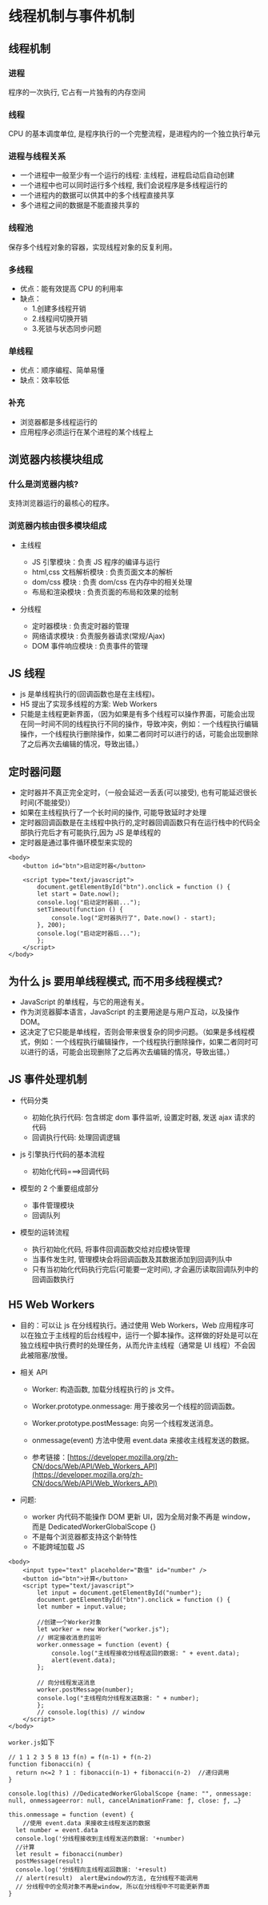 # 线程机制与事件机制

## 线程机制

### 进程

程序的一次执行, 它占有一片独有的内存空间

### 线程

CPU 的基本调度单位, 是程序执行的一个完整流程，是进程内的一个独立执行单元

### 进程与线程关系

- 一个进程中一般至少有一个运行的线程: 主线程，进程启动后自动创建
- 一个进程中也可以同时运行多个线程, 我们会说程序是多线程运行的
- 一个进程内的数据可以供其中的多个线程直接共享
- 多个进程之间的数据是不能直接共享的

### 线程池

保存多个线程对象的容器，实现线程对象的反复利用。

### 多线程

- 优点：能有效提高 CPU 的利用率
- 缺点：
  - 1.创建多线程开销
  - 2.线程间切换开销
  - 3.死锁与状态同步问题

### 单线程

- 优点：顺序编程、简单易懂
- 缺点：效率较低

### 补充

- 浏览器都是多线程运行的
- 应用程序必须运行在某个进程的某个线程上

## 浏览器内核模块组成

### 什么是浏览器内核?

支持浏览器运行的最核心的程序。

### 浏览器内核由很多模块组成

- 主线程

  - JS 引擎模块：负责 JS 程序的编译与运行
  - html,css 文档解析模块 : 负责页面文本的解析
  - dom/css 模块 : 负责 dom/css 在内存中的相关处理
  - 布局和渲染模块 : 负责页面的布局和效果的绘制

- 分线程

  - 定时器模块 : 负责定时器的管理
  - 网络请求模块 : 负责服务器请求(常规/Ajax)
  - DOM 事件响应模块 : 负责事件的管理

## JS 线程

- js 是单线程执行的(回调函数也是在主线程)。
- H5 提出了实现多线程的方案: Web Workers
- 只能是主线程更新界面，（因为如果是有多个线程可以操作界面，可能会出现在同一时间不同的线程执行不同的操作，导致冲突，例如：一个线程执行编辑操作，一个线程执行删除操作，如果二者同时可以进行的话，可能会出现删除了之后再次去编辑的情况，导致出错。）

## 定时器问题

- 定时器并不真正完全定时，（一般会延迟一丢丢(可以接受), 也有可能延迟很长时间(不能接受)）
- 如果在主线程执行了一个长时间的操作, 可能导致延时才处理
- 定时器回调函数是在主线程中执行的,定时器回调函数只有在运行栈中的代码全部执行完后才有可能执行,因为 JS 是单线程的
- 定时器是通过事件循环模型来实现的

```
<body>
    <button id="btn">启动定时器</button>

    <script type="text/javascript">
        document.getElementById("btn").onclick = function () {
        let start = Date.now();
        console.log("启动定时器前...");
        setTimeout(function () {
            console.log("定时器执行了", Date.now() - start);
        }, 200);
        console.log("启动定时器后...");
        };
    </script>
</body>
```

## 为什么 js 要用单线程模式, 而不用多线程模式?

- JavaScript 的单线程，与它的用途有关。
- 作为浏览器脚本语言，JavaScript 的主要用途是与用户互动，以及操作 DOM。
- 这决定了它只能是单线程，否则会带来很复杂的同步问题。（如果是多线程模式，例如：一个线程执行编辑操作，一个线程执行删除操作，如果二者同时可以进行的话，可能会出现删除了之后再次去编辑的情况，导致出错。）

## JS 事件处理机制

- 代码分类

  - 初始化执行代码: 包含绑定 dom 事件监听, 设置定时器, 发送 ajax 请求的代码
  - 回调执行代码: 处理回调逻辑

- js 引擎执行代码的基本流程

  - 初始化代码===>回调代码

- 模型的 2 个重要组成部分

  - 事件管理模块
  - 回调队列

- 模型的运转流程
  - 执行初始化代码, 将事件回调函数交给对应模块管理
  - 当事件发生时, 管理模块会将回调函数及其数据添加到回调列队中
  - 只有当初始化代码执行完后(可能要一定时间), 才会遍历读取回调队列中的回调函数执行

## H5 Web Workers

- 目的：可以让 js 在分线程执行。通过使用 Web Workers，Web 应用程序可以在独立于主线程的后台线程中，运行一个脚本操作。这样做的好处是可以在独立线程中执行费时的处理任务，从而允许主线程（通常是 UI 线程）不会因此被阻塞/放慢。

- 相关 API

  - Worker: 构造函数, 加载分线程执行的 js 文件。

  - Worker.prototype.onmessage: 用于接收另一个线程的回调函数。

  - Worker.prototype.postMessage: 向另一个线程发送消息。

  - onmessage(event) 方法中使用 event.data 来接收主线程发送的数据。

  - 参考链接：[https://developer.mozilla.org/zh-CN/docs/Web/API/Web_Workers_API](https://developer.mozilla.org/zh-CN/docs/Web/API/Web_Workers_API)

- 问题:

  - worker 内代码不能操作 DOM 更新 UI，因为全局对象不再是 window，而是 DedicatedWorkerGlobalScope {}
  - 不是每个浏览器都支持这个新特性
  - 不能跨域加载 JS

```
<body>
    <input type="text" placeholder="数值" id="number" />
    <button id="btn">计算</button>
    <script type="text/javascript">
        let input = document.getElementById("number");
        document.getElementById("btn").onclick = function () {
        let number = input.value;

        //创建一个Worker对象
        let worker = new Worker("worker.js");
        // 绑定接收消息的监听
        worker.onmessage = function (event) {
            console.log("主线程接收分线程返回的数据: " + event.data);
            alert(event.data);
        };

        // 向分线程发送消息
        worker.postMessage(number);
        console.log("主线程向分线程发送数据: " + number);
        };
        // console.log(this) // window
    </script>
</body>
```

`worker.js`如下

```
// 1 1 2 3 5 8 13 f(n) = f(n-1) + f(n-2)
function fibonacci(n) {
  return n<=2 ? 1 : fibonacci(n-1) + fibonacci(n-2)  //递归调用
}

console.log(this) //DedicatedWorkerGlobalScope {name: "", onmessage: null, onmessageerror: null, cancelAnimationFrame: ƒ, close: ƒ, …}

this.onmessage = function (event) {
    //使用 event.data 来接收主线程发送的数据
  let number = event.data
  console.log('分线程接收到主线程发送的数据: '+number)
  //计算
  let result = fibonacci(number)
  postMessage(result)
  console.log('分线程向主线程返回数据: '+result)
  // alert(result)  alert是window的方法, 在分线程不能调用
  // 分线程中的全局对象不再是window, 所以在分线程中不可能更新界面
}
```
